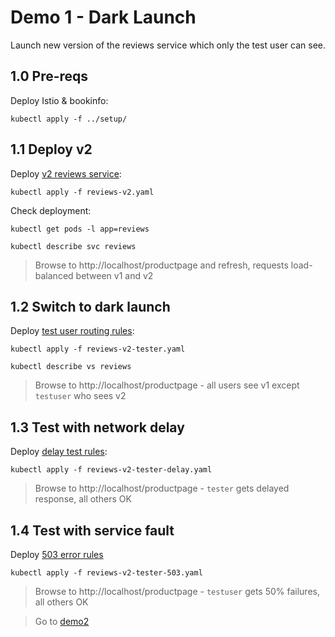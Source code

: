 # Demo 1 - Dark Launch

Launch new version of the reviews service which only the test user can see.

## 1.0 Pre-reqs

Deploy Istio & bookinfo:

```
kubectl apply -f ../setup/
```

## 1.1 Deploy v2

Deploy [v2 reviews service](./reviews-v2.yaml):

```
kubectl apply -f reviews-v2.yaml
```

Check deployment:

```
kubectl get pods -l app=reviews

kubectl describe svc reviews
```

> Browse to http://localhost/productpage and refresh, requests load-balanced between v1 and v2

## 1.2 Switch to dark launch

Deploy [test user routing rules](./reviews-v2-tester.yaml):

```
kubectl apply -f reviews-v2-tester.yaml

kubectl describe vs reviews
```

> Browse to http://localhost/productpage - all users see v1 except `testuser` who sees v2


## 1.3 Test with network delay

Deploy [delay test rules](./reviews-v2-tester-delay.yaml):

```
kubectl apply -f reviews-v2-tester-delay.yaml
```

> Browse to http://localhost/productpage - `tester` gets delayed response, all others OK

## 1.4 Test with service fault

Deploy [503 error rules](./reviews-v2-tester-503.yaml)

```
kubectl apply -f reviews-v2-tester-503.yaml
```

> Browse to http://localhost/productpage -  `testuser` gets 50% failures, all others OK

> Go to [demo2](../demo2/README.md)